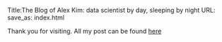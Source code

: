 Title:The Blog of Alex Kim: data scientist by day, sleeping by night
URL:
save_as: index.html

Thank you for visiting.
All my post can be found [here]({category}posts)